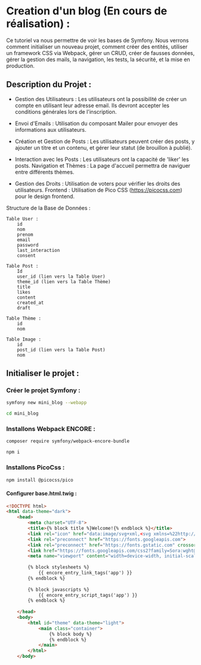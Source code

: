 # Creation d'un blog (En cours de réalisation) :

Ce tutoriel va nous permettre de voir les bases de Symfony. Nous verrons comment initialiser un nouveau projet, comment créer des entités, utiliser un framework CSS via Webpack, gérer un CRUD, créer de fausses données, gérer la gestion des mails, la navigation, les tests, la sécurité, et la mise en production.

## Description du Projet :

* Gestion des Utilisateurs : Les utilisateurs ont la possibilité de créer un compte en utilisant leur adresse email. Ils devront accepter les conditions générales lors de l'inscription.

* Envoi d'Emails : Utilisation du composant Mailer pour envoyer des informations aux utilisateurs.

* Création et Gestion de Posts : Les utilisateurs peuvent créer des posts, y ajouter un titre et un contenu, et gérer leur statut (de brouillon à publié).

* Interaction avec les Posts : Les utilisateurs ont la capacité de 'liker' les posts.
Navigation et Thèmes : La page d'accueil permettra de naviguer entre différents thèmes.

* Gestion des Droits : Utilisation de voters pour vérifier les droits des utilisateurs.
Frontend : Utilisation de Pico CSS (https://picocss.com) pour le design frontend.

Structure de la Base de Données :

    Table User :
        id
        nom
        prenom
        email
        password
        last_interaction
        consent

    Table Post :
        Id
        user_id (lien vers la Table User)
        theme_id (lien vers la Table Thème)
        title
        likes
        content
        created_at
        draft

    Table Thème :
        id
        nom

    Table Image :
        id
        post_id (lien vers la Table Post)
        nom


## Initialiser le projet :

### Créer le projet Symfony  :

```bash
symfony new mini_blog --webapp
```

```bash
cd mini_blog
```

### Installons Webpack ENCORE :

```bash
composer require symfony/webpack-encore-bundle
```

```bash
npm i
```

### Installons PicoCss :


```bash
npm install @picocss/pico
```

#### Configurer base.html.twig :

```html
<!DOCTYPE html>  
<html data-theme="dark">  
    <head>  
        <meta charset="UTF-8">  
        <title>{% block title %}Welcome!{% endblock %}</title>  
        <link rel="icon" href="data:image/svg+xml,<svg xmlns=%22http://www.w3.org/2000/svg%22 viewBox=%220 0 128 128%22><text y=%221.2em%22 font-size=%2296%22>⚫️</text></svg>">  
        <link rel="preconnect" href="https://fonts.googleapis.com">  
        <link rel="preconnect" href="https://fonts.gstatic.com" crossorigin>  
        <link href="https://fonts.googleapis.com/css2?family=Sora:wght@200;300;400;500;600;700;800&display=swap" rel="stylesheet">  
        <meta name="viewport" content="width=device-width, initial-scale=1">  
  
        {% block stylesheets %}  
            {{ encore_entry_link_tags('app') }}  
        {% endblock %}  
  
        {% block javascripts %}  
            {{ encore_entry_script_tags('app') }}  
        {% endblock %}  
        
    </head>  
    <body>        
	    <html id="theme" data-theme="light">  
            <main class="container">  
                {% block body %}  
                {% endblock %}  
            </main>  
        </html>  
    </body>
```
